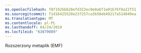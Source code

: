 ```yaml
---
ms.openlocfilehash: f8f192bb628efd322ec0e0a6f1e01b76f8a22f51
ms.sourcegitcommit: f1d16425528e237257ca3b58eb49217a514849ea
ms.translationtype: MT
ms.contentlocale: pl-PL
ms.lasthandoff: 04/24/2019
ms.locfileid: "63879089"
---
```

Rozszerzony metaplik (EMF)